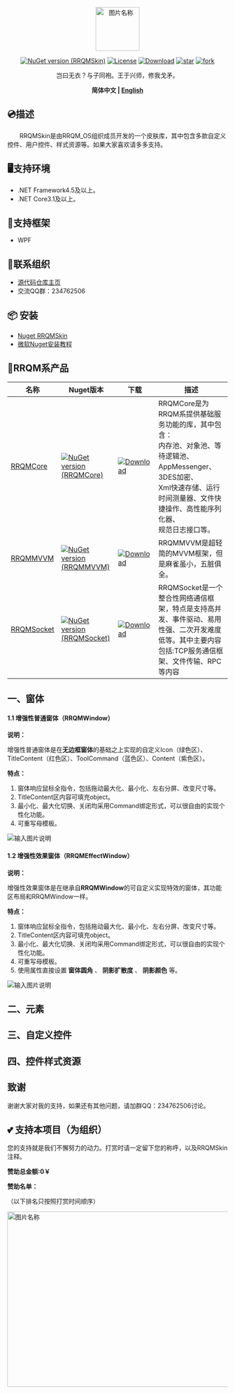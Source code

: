 <p></p>
<p></p>
<p align="center">
<img src="https://ftp.bmp.ovh/imgs/2021/06/351eeccfadc07014.png" width = "100" height = "100" alt="图片名称" align=center />
</p>

 <div align="center"> 
  
[![NuGet version (RRQMSkin)](https://img.shields.io/nuget/v/RRQMSkin.svg?style=flat-square)](https://www.nuget.org/packages/RRQMSkin/)
[![License](https://img.shields.io/badge/license-Apache%202-4EB1BA.svg)](https://www.apache.org/licenses/LICENSE-2.0.html)
[![Download](https://img.shields.io/nuget/dt/RRQMSkin)](https://www.nuget.org/packages/RRQMSkin/)
[![star](https://gitee.com/RRQM_OS/RRQMSkin/badge/star.svg?theme=gvp)](https://gitee.com/RRQM_OS/RRQMSkin/stargazers) 
[![fork](https://gitee.com/RRQM_OS/RRQMSkin/badge/fork.svg?theme=gvp)](https://gitee.com/RRQM_OS/RRQMSkin/members)

</div> 

<div align="center">

岂曰无衣？与子同袍。王于兴师，修我戈矛。

</div>
<div align="center">

**简体中文 | [English](./README.md)**

</div>

## 💿描述
&emsp;&emsp;RRQMSkin是由RRQM_OS组织成员开发的一个皮肤库，其中包含多款自定义控件、用户控件、样式资源等。如果大家喜欢请多多支持。

## 🖥支持环境
- .NET Framework4.5及以上。
- .NET Core3.1及以上。

## 🥪支持框架
- WPF

## 🔗联系组织

 - [源代码仓库主页](https://gitee.com/RRQM_OS) 
 - 交流QQ群：234762506

 
## 📦 安装

- [Nuget RRQMSkin](https://www.nuget.org/packages/RRQMSkin/)
- [微软Nuget安装教程](https://docs.microsoft.com/zh-cn/nuget/quickstart/install-and-use-a-package-in-visual-studio)

## 🍻RRQM系产品
| 名称                                           | Nuget版本                                                                                                                              | 下载                                                                                              | 描述                                                                                                                                                                                          |
|------------------------------------------------|----------------------------------------------------------------------------------------------------------------------------------------|---------------------------------------------------------------------------------------------------|-----------------------------------------------------------------------------------------------------------------------------------------------------------------------------------------------|
| [RRQMCore](https://gitee.com/RRQM_OS/RRQMCore) | [![NuGet version (RRQMCore)](https://img.shields.io/nuget/v/RRQMCore.svg?style=flat-square)](https://www.nuget.org/packages/RRQMCore/) | [![Download](https://img.shields.io/nuget/dt/RRQMCore)](https://www.nuget.org/packages/RRQMCore/) | RRQMCore是为RRQM系提供基础服务功能的库，其中包含：<br>内存池、对象池、等待逻辑池、AppMessenger、3DES加密、<br>Xml快速存储、运行时间测量器、文件快捷操作、高性能序列化器、<br>规范日志接口等。 |
| [RRQMMVVM](https://gitee.com/RRQM_OS/RRQMMVVM) | [![NuGet version (RRQMMVVM)](https://img.shields.io/nuget/v/RRQMMVVM.svg?style=flat-square)](https://www.nuget.org/packages/RRQMMVVM/) | [![Download](https://img.shields.io/nuget/dt/RRQMMVVM)](https://www.nuget.org/packages/RRQMMVVM/) | RRQMMVVM是超轻简的MVVM框架，但是麻雀虽小，五脏俱全。                                                                                                                                          |
| [RRQMSocket](https://gitee.com/dotnetchina/RRQMSocket) | [![NuGet version (RRQMSocket)](https://img.shields.io/nuget/v/RRQMSocket.svg?style=flat-square)](https://www.nuget.org/packages/RRQMSocket/) | [![Download](https://img.shields.io/nuget/dt/RRQMSocket)](https://www.nuget.org/packages/RRQMSocket/) | RRQMSocket是一个整合性网络通信框架，特点是支持高并发、事件驱动、易用性强、二次开发难度低等。其中主要内容包括:TCP服务通信框架、文件传输、RPC等内容|  

## 一、窗体

#### 1.1 增强性普通窗体（RRQMWindow）
 **说明：** 

增强性普通窗体是在**无边框窗体**的基础之上实现的自定义Icon（绿色区）、TitleContent（红色区）、ToolCommand（蓝色区）、Content（紫色区）。

 **特点：** 
1. 窗体响应鼠标全指令，包括拖动最大化、最小化、左右分屏、改变尺寸等。
2. TitleContent区内容可填充object。
3. 最小化、最大化切换、关闭均采用Command绑定形式，可以很自由的实现个性化功能。
4. 可重写母模板。

![输入图片说明](https://images.gitee.com/uploads/images/2021/0429/090158_405db863_8553710.png "屏幕截图.png")

#### 1.2 增强性效果窗体（RRQMEffectWindow）
 **说明：** 

增强性效果窗体是在继承自**RRQMWindow**的可自定义实现特效的窗体，其功能区布局和RRQMWindow一样。

 **特点：** 
1. 窗体响应鼠标全指令，包括拖动最大化、最小化、左右分屏、改变尺寸等。
2. TitleContent区内容可填充object。
3. 最小化、最大化切换、关闭均采用Command绑定形式，可以很自由的实现个性化功能。
4. 可重写母模板。
5. 使用属性直接设置 **窗体圆角** 、 **阴影扩散度** 、 **阴影颜色** 等。

![输入图片说明](https://images.gitee.com/uploads/images/2021/0429/091244_b0abd404_8553710.png "屏幕截图.png")
## 二、元素


## 三、自定义控件
## 四、控件样式资源

## 致谢

谢谢大家对我的支持，如果还有其他问题，请加群QQ：234762506讨论。


## 💕 支持本项目（为组织）
您的支持就是我们不懈努力的动力。打赏时请一定留下您的称呼，以及RRQMSkin注释。

 **赞助总金额:0￥** 

**赞助名单：** 

（以下排名只按照打赏时间顺序）


<img src="https://images.gitee.com/uploads/images/2021/0330/234046_7662fb8c_8553710.png" width = "600" height = "400" alt="图片名称" align=center />

